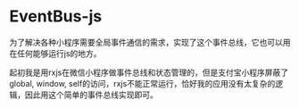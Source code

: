 # EventBus-js
为了解决各种小程序需要全局事件通信的需求，实现了这个事件总线，它也可以用在任何能够运行js的地方。

起初我是用rxjs在微信小程序做事件总线和状态管理的，但是支付宝小程序屏蔽了global, window, self的访问，rxjs不能正常运行，恰好我的应用没有太复杂的逻辑，因此用这个简单的事件总线实现即可。

